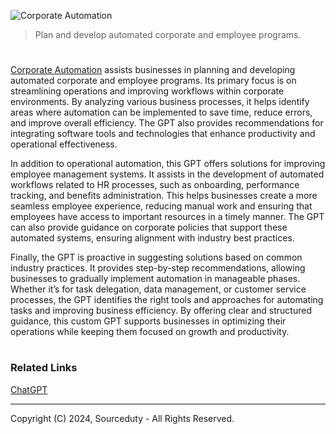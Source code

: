 ![Corporate Automation](https://github.com/user-attachments/assets/141a55dc-b6d6-4dd8-b934-22418aadb1a6)

> Plan and develop automated corporate and employee programs.

#

[Corporate Automation](https://chatgpt.com/g/g-s2XCl1Nr3-corporate-automation) assists businesses in planning and developing automated corporate and employee programs. Its primary focus is on streamlining operations and improving workflows within corporate environments. By analyzing various business processes, it helps identify areas where automation can be implemented to save time, reduce errors, and improve overall efficiency. The GPT also provides recommendations for integrating software tools and technologies that enhance productivity and operational effectiveness.

In addition to operational automation, this GPT offers solutions for improving employee management systems. It assists in the development of automated workflows related to HR processes, such as onboarding, performance tracking, and benefits administration. This helps businesses create a more seamless employee experience, reducing manual work and ensuring that employees have access to important resources in a timely manner. The GPT can also provide guidance on corporate policies that support these automated systems, ensuring alignment with industry best practices.

Finally, the GPT is proactive in suggesting solutions based on common industry practices. It provides step-by-step recommendations, allowing businesses to gradually implement automation in manageable phases. Whether it’s for task delegation, data management, or customer service processes, the GPT identifies the right tools and approaches for automating tasks and improving business efficiency. By offering clear and structured guidance, this custom GPT supports businesses in optimizing their operations while keeping them focused on growth and productivity.

#
### Related Links

[ChatGPT](https://github.com/sourceduty/ChatGPT)

***
Copyright (C) 2024, Sourceduty - All Rights Reserved.
